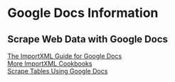 # Google Docs Information  

## Scrape Web Data with Google Docs  
[The ImportXML Guide for Google Docs](https://www.distilled.net/blog/distilled/guide-to-google-docs-importxml/)  
[More ImportXML Cookbooks](http://www.seerinteractive.com/blog/more-importxml-cookbooks/)  
[Scrape Tables Using Google Docs](https://eagereyes.org/data/scrape-tables-using-google-docs)  

